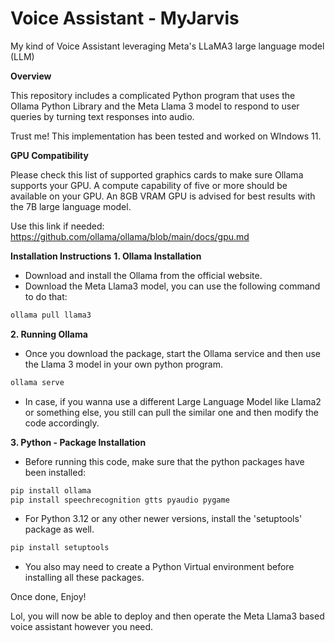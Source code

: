 # Voice Assistant - MyJarvis
My kind of Voice Assistant leveraging Meta's LLaMA3 large language model (LLM)

**Overview**

This repository includes a complicated Python program that uses the Ollama Python Library and the Meta Llama 3 model to respond to user queries by turning text responses into audio. 

Trust me! This implementation has been tested and worked on WIndows 11. 

**GPU Compatibility**

Please check this list of supported graphics cards to make sure Ollama supports your GPU. A compute capability of five or more should be available on your GPU. An 8GB VRAM GPU is advised for best results with the 7B large language model. 

Use this link if needed: https://github.com/ollama/ollama/blob/main/docs/gpu.md

**Installation Instructions**
**1. Ollama Installation**
- Download and install the Ollama from the official website. 
- Download the Meta Llama3 model, you can use the following command to do that:

```sh 
ollama pull llama3
```

**2. Running Ollama**
- Once you download the package, start the Ollama service and then use the Llama 3 model in your own python program. 

```sh
ollama serve
```

- In case, if you wanna use a different Large Language Model like Llama2 or something else, you still can pull the similar one and then modify the code accordingly. 

**3. Python - Package Installation**
- Before running this code, make sure that the python packages have been installed: 

```sh
pip install ollama
pip install speechrecognition gtts pyaudio pygame
```

- For Python 3.12 or any other newer versions, install the 'setuptools' package as well. 

```sh
pip install setuptools
```

- You also may need to create a Python Virtual environment before installing all these packages. 

Once done, Enjoy!

Lol, you will now be able to deploy and then operate the Meta Llama3 based voice assistant however you need. 


